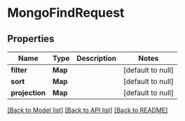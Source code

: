 # MongoFindRequest
## Properties

| Name | Type | Description | Notes |
|------------ | ------------- | ------------- | -------------|
| **filter** | **Map** |  | [default to null] |
| **sort** | **Map** |  | [default to null] |
| **projection** | **Map** |  | [default to null] |

[[Back to Model list]](../README.md#documentation-for-models) [[Back to API list]](../README.md#documentation-for-api-endpoints) [[Back to README]](../README.md)

